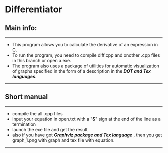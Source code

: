 # Differentiator

## Main info:
____
- This program allows you to calculate the derivative of an expression in C.
- To run the program, you need to compile diff.cpp and onother .cpp files in this branch or open a.exe.
- The program also uses a package of utilities for automatic visualization of graphs specified in the form of a description in the ***DOT and Tex languages***.
____

## Short manual

____
- compile the all .cpp files
- input your equation in open.txt with a "**$**" sign at the end of the line as a termination
- launch the exe file and get the result
- also if you have got ***Graphviz package and Tex language*** , then you get graph_1.png with graph and tex file with equation.
____
